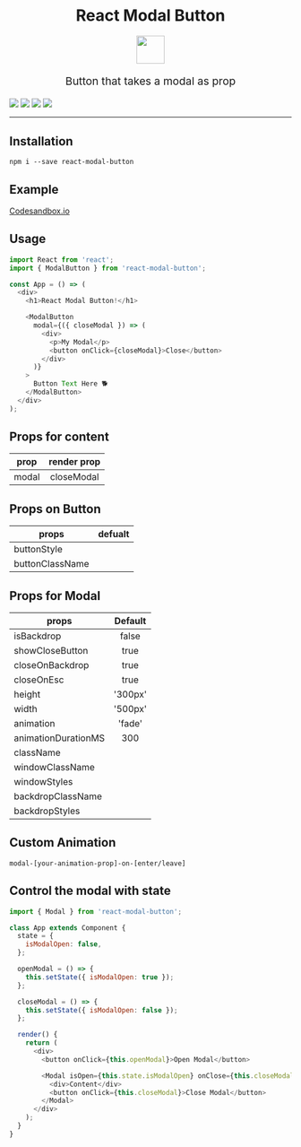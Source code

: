 <h1 align="center">
  React Modal Button
</h1>

<div align="center"><img height="50px" src="https://camo.githubusercontent.com/801e23cd20de6f0e8838be63c663b081022fa6b4/68747470733a2f2f656d6f6a6970656469612d75732e73332e616d617a6f6e6177732e636f6d2f7468756d62732f3234302f6170706c652f3132392f646f675f31663431352e706e67" /></div>
<p align="center" style="font-size: 1.2rem;">Button that takes a modal as prop</p>

<img src="https://img.shields.io/badge/🦄-Just Works-cc00cc.svg"/> <img src="https://img.shields.io/badge/💎-Modern-44aadd.svg"/> <img src="https://img.shields.io/badge/🦋-Extremely Lightweight-7799cc.svg"/> <img src="https://img.shields.io/badge/🔥-Blazing%20Fast-red.svg"/>

<hr />

## Installation

`npm i --save react-modal-button`

## Example

[Codesandbox.io](https://codesandbox.io/s/q86k5wxl09)

## Usage

```javascript
import React from 'react';
import { ModalButton } from 'react-modal-button';

const App = () => (
  <div>
    <h1>React Modal Button!</h1>

    <ModalButton
      modal={({ closeModal }) => (
        <div>
          <p>My Modal</p>
          <button onClick={closeModal}>Close</button>
        </div>
      )}
    >
      Button Text Here 🐕
    </ModalButton>
  </div>
);
```

## Props for content

| prop  | render prop |
| ----- | :---------: |
| modal | closeModal  |

## Props on Button

| props           | defualt |
| --------------- | :-----: |
| buttonStyle     |         |
| buttonClassName |         |

## Props for Modal

| props               | Default |
| ------------------- | :-----: |
| isBackdrop          |  false  |
| showCloseButton     |  true   |
| closeOnBackdrop     |  true   |
| closeOnEsc          |  true   |
| height              | '300px' |
| width               | '500px' |
| animation           | 'fade'  |
| animationDurationMS |   300   |
| className           |         |
| windowClassName     |         |
| windowStyles        |         |
| backdropClassName   |         |
| backdropStyles      |         |

## Custom Animation

`modal-[your-animation-prop]-on-[enter/leave]`

## Control the modal with state

```javascript
import { Modal } from 'react-modal-button';

class App extends Component {
  state = {
    isModalOpen: false,
  };

  openModal = () => {
    this.setState({ isModalOpen: true });
  };

  closeModal = () => {
    this.setState({ isModalOpen: false });
  };

  render() {
    return (
      <div>
        <button onClick={this.openModal}>Open Modal</button>

        <Modal isOpen={this.state.isModalOpen} onClose={this.closeModal}>
          <div>Content</div>
          <button onClick={this.closeModal}>Close Modal</button>
        </Modal>
      </div>
    );
  }
}
```
